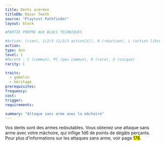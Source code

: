 ```yaml
---
title: Dents acérées
titleEN: Razor Teeth
source: "Playtest Pathfinder"
layout: block

#PARTIE PROPRE AUX BLOCS TECHNIQUES

#Action: (rien), 1/2/3 (1/2/3 action[s]), R (réaction), L (action libre)
action: 
type: don
level: 1
#Rareté : C (commun), PC (peu commun), R (rare), U (unique)
rarity: C

traits:
  - gobelin
  - héritage
prerequisites:
frequency:
cost:
trigger:
requirements:

summary: "Attaque sans arme avec la mâchoire"
---
```


Vos dents sont des armes redoutables. Vous obtenez une attaque sans arme avec votre mâchoire, qui inflige 1d6 de points de dégâts perçants. Pour plus d'informations sur les attaques sans arme, voir page <mark>178</mark>.